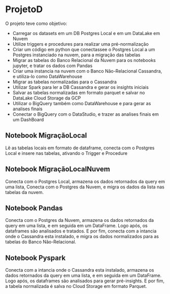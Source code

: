 # ProjetoD

O projeto teve como objetivo:
* Carregar os datasets em um DB Postgres Local e em um DataLake em Nuvem
* Utilize triggers e procedures para realizar uma pré-normalização
* Criar um código em python que conectassee o Postgres Local a um Postgres instanciado na nuvem, para a migração das tabelas
* Migrar as tabelas do Banco Relacional da Nuvem para os notebooks jupyter, e tratar os dados com Pandas
* Criar uma instancia na nuvem com o Banco Não-Relacional Cassandra, e utiliza-lo como DataWarehouse
* Migrar as tabelas normalizadas para o Cassandra
* Utilizar Spark para ler a DB Cassandra e gerar os insights iniciais 
* Salvar as tabelas normalizadas em formato parquet e salvar no DataLake Cloud Storage da GCP
* Utilizar o BigQuery também como DataWarehouse e para gerar as analises finais
* Conectar o BigQuery com o DataStudio, e trazer as analises finais em um DashBoard

## Notebook MigraçãoLocal
Lê as tabelas locais em formato de dataframe, conecta com o Postgres Local e insere nas tabelas, ativando o Trigger e Procedure

## Notebook MigraçãoLocalNuvem
Conecta com o Postgres Local, armazena os dados retornados da query em uma lista, Conecta com o Postgres da Nuvem, e migra os dados da lista nas tabelas da nuvem.

## Notebook Pandas
Conecta com o Postgres da Nuvem, armazena os dados retornados da query em uma lista, e em seguida em um DataFrame. Logo após, os dataframes são analisados e tratados. E por fim, conecta com a intancia onde o Cassandra esta instalado, e migra os dados normalizados para as tabelas do Banco Não-Relacional.

## Notebook Pyspark
Conecta com a intancia onde o Cassandra esta instalado, armazena os dados retornados da query em uma lista, e em seguida em um DataFrame. Logo após, os dataframes são analisados para gerar pré-insights. E por fim, a tabela normalizada é salva no Cloud Storage em formato Parquet.
